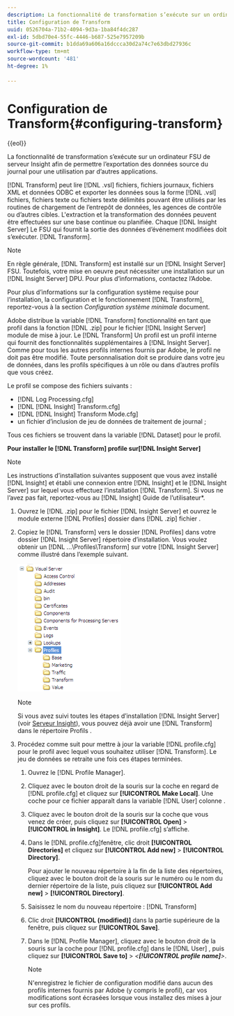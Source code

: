 ```yaml
---
description: La fonctionnalité de transformation s’exécute sur un ordinateur FSU de serveur Insight afin de permettre l’exportation des données source du journal pour une utilisation par d’autres applications.
title: Configuration de Transform
uuid: 0526704a-71b2-4094-9d3a-1ba84f4dc287
exl-id: 5dbd70e4-55fc-4446-b687-525e7957209b
source-git-commit: b1dda69a606a16dccca30d2a74c7e63dbd27936c
workflow-type: tm+mt
source-wordcount: '481'
ht-degree: 1%

---
```


# Configuration de Transform{#configuring-transform}

{{eol}}

La fonctionnalité de transformation s’exécute sur un ordinateur FSU de serveur Insight afin de permettre l’exportation des données source du journal pour une utilisation par d’autres applications.

[!DNL Transform] peut lire [!DNL .vsl] fichiers, fichiers journaux, fichiers XML et données ODBC et exporter les données sous la forme [!DNL .vsl] fichiers, fichiers texte ou fichiers texte délimités pouvant être utilisés par les routines de chargement de l’entrepôt de données, les agences de contrôle ou d’autres cibles. L&#39;extraction et la transformation des données peuvent être effectuées sur une base continue ou planifiée. Chaque [!DNL Insight Server] Le FSU qui fournit la sortie des données d’événement modifiées doit s’exécuter. [!DNL Transform].

>[!NOTE]
>
>En règle générale, [!DNL Transform] est installé sur un [!DNL Insight Server] FSU. Toutefois, votre mise en oeuvre peut nécessiter une installation sur un [!DNL Insight Server] DPU. Pour plus d’informations, contactez l’Adobe.

Pour plus d’informations sur la configuration système requise pour l’installation, la configuration et le fonctionnement [!DNL Transform], reportez-vous à la section *Configuration système minimale* document.

Adobe distribue la variable [!DNL Transform] fonctionnalité en tant que profil dans la fonction [!DNL .zip] pour le fichier [!DNL Insight Server] module de mise à jour. Le [!DNL Transform] Un profil est un profil interne qui fournit des fonctionnalités supplémentaires à [!DNL Insight Server]. Comme pour tous les autres profils internes fournis par Adobe, le profil ne doit pas être modifié. Toute personnalisation doit se produire dans votre jeu de données, dans les profils spécifiques à un rôle ou dans d’autres profils que vous créez.

Le profil se compose des fichiers suivants :

* [!DNL Log Processing.cfg]
* [!DNL [!DNL Insight] Transform.cfg]
* [!DNL [!DNL Insight] Transform Mode.cfg]
* un fichier d’inclusion de jeu de données de traitement de journal ;

Tous ces fichiers se trouvent dans la variable [!DNL Dataset] pour le profil.

**Pour installer le [!DNL Transform] profile sur[!DNL Insight Server]**

>[!NOTE]
>
>Les instructions d’installation suivantes supposent que vous avez installé [!DNL Insight] et établi une connexion entre [!DNL Insight] et le [!DNL Insight Server] sur lequel vous effectuez l’installation [!DNL Transform]. Si vous ne l’avez pas fait, reportez-vous au [!DNL Insight] Guide de l’utilisateur*.

1. Ouvrez le [!DNL .zip] pour le fichier [!DNL Insight Server] et ouvrez le module externe [!DNL Profiles] dossier dans [!DNL .zip] fichier .
1. Copiez le [!DNL Transform] vers le dossier [!DNL Profiles] dans votre dossier [!DNL Insight Server] répertoire d’installation. Vous voulez obtenir un [!DNL ...\Profiles\Transform] sur votre [!DNL Insight Server] comme illustré dans l’exemple suivant.

   ![Infos sur l’étape](assets/win_installTransformProfile.png)

   >[!NOTE]
   >
   >Si vous avez suivi toutes les étapes d’installation [!DNL Insight Server] (voir [Serveur Insight](../../../home/c-inst-svr/c-msr-server/c-msr-server.md)), vous pouvez déjà avoir une [!DNL Transform] dans le répertoire Profils .

1. Procédez comme suit pour mettre à jour la variable [!DNL profile.cfg] pour le profil avec lequel vous souhaitez utiliser [!DNL Transform]. Le jeu de données se retraite une fois ces étapes terminées.

   1. Ouvrez le [!DNL Profile Manager].
   1. Cliquez avec le bouton droit de la souris sur la coche en regard de [!DNL profile.cfg] et cliquez sur **[!UICONTROL Make Local]**. Une coche pour ce fichier apparaît dans la variable [!DNL User] colonne .

   1. Cliquez avec le bouton droit de la souris sur la coche que vous venez de créer, puis cliquez sur **[!UICONTROL Open]** > **[!UICONTROL in Insight]**. Le [!DNL profile.cfg] s’affiche.

   1. Dans le [!DNL profile.cfg]fenêtre, clic droit **[!UICONTROL Directories]** et cliquez sur **[!UICONTROL Add new]** > **[!UICONTROL Directory]**.

      Pour ajouter le nouveau répertoire à la fin de la liste des répertoires, cliquez avec le bouton droit de la souris sur le numéro ou le nom du dernier répertoire de la liste, puis cliquez sur **[!UICONTROL Add new]** > **[!UICONTROL Directory]**.

   1. Saisissez le nom du nouveau répertoire : [!DNL Transform]
   1. Clic droit **[!UICONTROL (modified)]** dans la partie supérieure de la fenêtre, puis cliquez sur **[!UICONTROL Save]**.

   1. Dans le [!DNL Profile Manager], cliquez avec le bouton droit de la souris sur la coche pour [!DNL profile.cfg] dans le [!DNL User] , puis cliquez sur **[!UICONTROL Save to]** > *&lt;**[!UICONTROL profile name]**>*.

      >[!NOTE]
      >
      >N&#39;enregistrez le fichier de configuration modifié dans aucun des profils internes fournis par Adobe (y compris le profil), car vos modifications sont écrasées lorsque vous installez des mises à jour sur ces profils.
